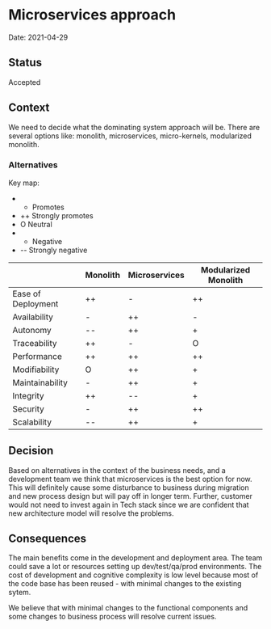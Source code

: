 # Microservices approach

Date: 2021-04-29

## Status

Accepted

## Context

We need to decide what the dominating system approach will be. There are several options like: monolith, microservices,
micro-kernels, modularized monolith.

### Alternatives

Key map:
- + Promotes
- ++ Strongly promotes
- O Neutral
- - Negative
- -- Strongly negative

| | Monolith | Microservices | Modularized Monolith |
|----|----|----|-----|
| Ease of Deployment  | ++ | -  | ++ |
| Availability        | -  | ++ | -  |
| Autonomy            | -- | ++ | +  |
| Traceability        | ++ | -  | O  |
| Performance         | ++ | ++ | ++ |
| Modifiability       | O  | ++ | +  |
| Maintainability     | -  | ++ | +  |
| Integrity           | ++ | -- | +  |
| Security            | -  | ++ | ++ |
| Scalability         | -- | ++ | +  |

## Decision

Based on alternatives in the context of the business needs, and a development team we think that microservices is
the best option for now. This will definitely cause some disturbance to business during migration and new process design
but will pay off in longer term. Further, customer would not need to invest again in Tech stack since we are confident that
new architecture model will resolve the problems.

## Consequences

The main benefits come in the development and deployment area. The team could save a lot or resources setting up
dev/test/qa/prod environments. The cost of development and cognitive complexity is low level because most of the code base
has been reused - with minimal changes to the existing sytem.

We believe that with minimal changes to the functional components and some changes to business process will resolve current issues.
